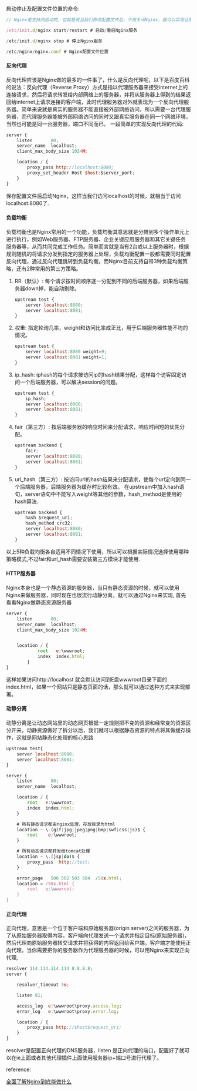启动停止及配置文件位置的命令:

```js
// Nginx是支持热启动的，也就是说当我们修改配置文件后，不用关闭Nginx，就可以实现让配置生效

/etc/init.d/nginx start/restart # 启动/重启Nginx服务

/etc/init.d/nginx stop # 停止Nginx服务

/etc/nginx/nginx.conf # Nginx配置文件位置
```

#### 反向代理

反向代理应该是Nginx做的最多的一件事了，什么是反向代理呢，以下是百度百科的说法：反向代理（Reverse Proxy）方式是指以代理服务器来接受internet上的连接请求，然后将请求转发给内部网络上的服务器，并将从服务器上得到的结果返回给internet上请求连接的客户端，此时代理服务器对外就表现为一个反向代理服务器。简单来说就是真实的服务器不能直接被外部网络访问，所以需要一台代理服务器，而代理服务器能被外部网络访问的同时又跟真实服务器在同一个网络环境，当然也可能是同一台服务器，端口不同而已。 一段简单的实现反向代理的代码:

```js
server {  
    listen       80;                                                         
    server_name  localhost;                                               
    client_max_body_size 1024M;

    location / {
        proxy_pass http://localhost:8080;
        proxy_set_header Host $host:$server_port;
    }
}
```

保存配置文件后启动Nginx，这样当我们访问localhost的时候，就相当于访问localhost:8080了.

#### 负载均衡

负载均衡也是Nginx常用的一个功能，负载均衡其意思就是分摊到多个操作单元上进行执行，例如Web服务器、FTP服务器、企业关键应用服务器和其它关键任务服务器等，从而共同完成工作任务。简单而言就是当有2台或以上服务器时，根据规则随机的将请求分发到指定的服务器上处理，负载均衡配置一般都需要同时配置反向代理，通过反向代理跳转到负载均衡。而Nginx目前支持自带3种负载均衡策略，还有2种常用的第三方策略。

1. RR（默认）: 每个请求按时间顺序逐一分配到不同的后端服务器，如果后端服务器down掉，能自动剔除。
    ```js
    upstream test {
        server localhost:8080;
        server localhost:8081;
    }
    ```

2. 权重: 指定轮询几率，weight和访问比率成正比，用于后端服务器性能不均的情况。 
    ```js
    upstream test {
        server localhost:8080 weight=9;
        server localhost:8081 weight=1;
    }
    ```

3. ip_hash: iphash的每个请求按访问ip的hash结果分配，这样每个访客固定访问一个后端服务器，可以解决session的问题。
    ```js
    upstream test {
        ip_hash;
        server localhost:8080;
        server localhost:8081;
    }
    ```

4. fair（第三方）: 按后端服务器的响应时间来分配请求，响应时间短的优先分配。
    ```js
    upstream backend { 
        fair; 
        server localhost:8080;
        server localhost:8081;
    }
    ```

5. url_hash（第三方）: 按访问url的hash结果来分配请求，使每个url定向到同一个后端服务器，后端服务器为缓存时比较有效。 在upstream中加入hash语句，server语句中不能写入weight等其他的参数，hash_method是使用的hash算法.
    ```js
    upstream backend { 
        hash $request_uri; 
        hash_method crc32; 
        server localhost:8080;
        server localhost:8081;
    }
    ```

以上5种负载均衡各自适用不同情况下使用，所以可以根据实际情况选择使用哪种策略模式,不过fair和url_hash需要安装第三方模块才能使用.


#### HTTP服务器

Nginx本身也是一个静态资源的服务器，当只有静态资源的时候，就可以使用Nginx来做服务器，同时现在也很流行动静分离，就可以通过Nginx来实现, 首先看看Nginx做静态资源服务器

```js
server {
    listen       80;                                                         
    server_name  localhost;                                               
    client_max_body_size 1024M;


    location / {
            root   e:\wwwroot;
            index  index.html;
        }
}
```

这样如果访问http://localhost 就会默认访问到E盘wwwroot目录下面的index.html，如果一个网站只是静态页面的话，那么就可以通过这种方式来实现部署。


#### 动静分离

动静分离是让动态网站里的动态网页根据一定规则把不变的资源和经常变的资源区分开来，动静资源做好了拆分以后，我们就可以根据静态资源的特点将其做缓存操作，这就是网站静态化处理的核心思路

```js
upstream test{  
    server localhost:8080;  
    server localhost:8081;  
}   

server {  
    listen       80;  
    server_name  localhost;  

    location / {  
        root   e:\wwwroot;  
        index  index.html;  
    }  

    # 所有静态请求都由nginx处理，存放目录为html  
    location ~ \.(gif|jpg|jpeg|png|bmp|swf|css|js)$ {  
        root    e:\wwwroot;  
    }  

    # 所有动态请求都转发给tomcat处理  
    location ~ \.(jsp|do)$ {  
        proxy_pass  http://test;  
    }  

    error_page   500 502 503 504  /50x.html;  
    location = /50x.html {  
        root   e:\wwwroot;  
    }  
}
```

#### 正向代理

正向代理，意思是一个位于客户端和原始服务器(origin server)之间的服务器，为了从原始服务器取得内容，客户端向代理发送一个请求并指定目标(原始服务器)，然后代理向原始服务器转交请求并将获得的内容返回给客户端。客户端才能使用正向代理。当你需要把你的服务器作为代理服务器的时候，可以用Nginx来实现正向代理,

```js
resolver 114.114.114.114 8.8.8.8;
server {

    resolver_timeout 5s;

    listen 81;

    access_log  e:\wwwroot\proxy.access.log;
    error_log   e:\wwwroot\proxy.error.log;

    location / {
        proxy_pass http://$host$request_uri;
    }
}
```

resolver是配置正向代理的DNS服务器，listen 是正向代理的端口，配置好了就可以在ie上面或者其他代理插件上面使用服务器ip+端口号进行代理了。


reference:

[全面了解Nginx到底能做什么](https://www.geekjc.com/post/58e70c55e8d0c72d3c4fa340)


